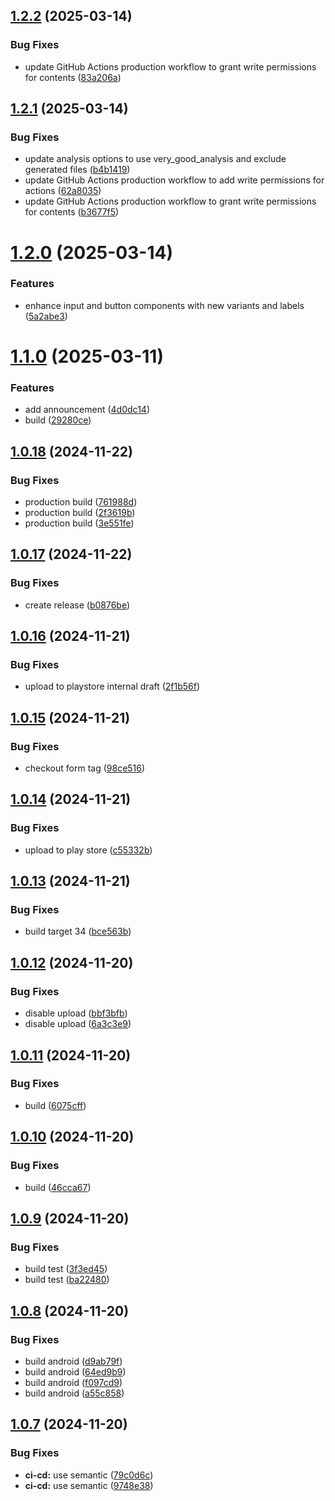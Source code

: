 ## [1.2.2](https://github.com/gpe-technology/dayder/compare/1.2.1...1.2.2) (2025-03-14)


### Bug Fixes

* update GitHub Actions production workflow to grant write permissions for contents ([83a206a](https://github.com/gpe-technology/dayder/commit/83a206a6d1e6a32c73c6729547dff4667d96cb71))

## [1.2.1](https://github.com/gpe-technology/dayder/compare/1.2.0...1.2.1) (2025-03-14)


### Bug Fixes

* update analysis options to use very_good_analysis and exclude generated files ([b4b1419](https://github.com/gpe-technology/dayder/commit/b4b1419ece55b65eba3ef7894d0a40b0851ac1d6))
* update GitHub Actions production workflow to add write permissions for actions ([62a8035](https://github.com/gpe-technology/dayder/commit/62a80355224149a16ca05551ffeedb2da6d6e00d))
* update GitHub Actions production workflow to grant write permissions for contents ([b3677f5](https://github.com/gpe-technology/dayder/commit/b3677f519eec22e0b380758cc11e9ac7a9cea315))

# [1.2.0](https://github.com/alpha-sow/dayder/compare/1.1.0...1.2.0) (2025-03-14)


### Features

* enhance input and button components with new variants and labels ([5a2abe3](https://github.com/alpha-sow/dayder/commit/5a2abe38d3d777331c53116ed8233e07aaafdcbb))

# [1.1.0](https://github.com/alpha-sow/dayder/compare/1.0.18...1.1.0) (2025-03-11)


### Features

* add announcement ([4d0dc14](https://github.com/alpha-sow/dayder/commit/4d0dc14fabdf32561e523cd8357b2351954123e7))
* build ([29280ce](https://github.com/alpha-sow/dayder/commit/29280ce96f40fde8546309b0cc1a2ccf84c3b66b))

## [1.0.18](https://github.com/alpha-sow/dayder/compare/1.0.17...1.0.18) (2024-11-22)


### Bug Fixes

* production build ([761988d](https://github.com/alpha-sow/dayder/commit/761988d5e8899c56ce635a9fa7370e3251eb6ed2))
* production build ([2f3619b](https://github.com/alpha-sow/dayder/commit/2f3619bae1e0c5569732dd6823de711eb3967845))
* production build ([3e551fe](https://github.com/alpha-sow/dayder/commit/3e551fe275dfaeaac3024597a225a0f4ff6c354d))

## [1.0.17](https://github.com/alpha-sow/dayder/compare/1.0.16...1.0.17) (2024-11-22)


### Bug Fixes

* create release ([b0876be](https://github.com/alpha-sow/dayder/commit/b0876be0ab5cfec83037da8b49129f7ae069bdea))

## [1.0.16](https://github.com/alpha-sow/dayder/compare/1.0.15...1.0.16) (2024-11-21)


### Bug Fixes

* upload to playstore internal draft ([2f1b56f](https://github.com/alpha-sow/dayder/commit/2f1b56ffa494a5495b0695013215cb828f8a4a40))

## [1.0.15](https://github.com/alpha-sow/dayder/compare/1.0.14...1.0.15) (2024-11-21)


### Bug Fixes

* checkout form tag ([98ce516](https://github.com/alpha-sow/dayder/commit/98ce5162cd5ec13ff337a30f4688f2235644e924))

## [1.0.14](https://github.com/alpha-sow/dayder/compare/1.0.13...1.0.14) (2024-11-21)


### Bug Fixes

* upload to play store ([c55332b](https://github.com/alpha-sow/dayder/commit/c55332ba2cc6fda58a13be82b79d9a0ccf1f80ea))

## [1.0.13](https://github.com/alpha-sow/dayder/compare/1.0.12...1.0.13) (2024-11-21)


### Bug Fixes

* build target 34 ([bce563b](https://github.com/alpha-sow/dayder/commit/bce563b6f7f454b53520aadfabae61b1b6adfe46))

## [1.0.12](https://github.com/alpha-sow/dayder/compare/1.0.11...1.0.12) (2024-11-20)


### Bug Fixes

* disable upload ([bbf3bfb](https://github.com/alpha-sow/dayder/commit/bbf3bfb0b561ec9ee7eeda8c1acb6cd478d9b79e))
* disable upload ([6a3c3e9](https://github.com/alpha-sow/dayder/commit/6a3c3e97b0e2c6b899865e19dd0f7a110670d259))

## [1.0.11](https://github.com/alpha-sow/dayder/compare/1.0.10...1.0.11) (2024-11-20)


### Bug Fixes

* build ([6075cff](https://github.com/alpha-sow/dayder/commit/6075cffefcb7424f648e7c81b65916d1005dc7cd))

## [1.0.10](https://github.com/alpha-sow/dayder/compare/1.0.9...1.0.10) (2024-11-20)


### Bug Fixes

* build ([46cca67](https://github.com/alpha-sow/dayder/commit/46cca670a65fd1f5ba2e58be6a23fc71e9e2d530))

## [1.0.9](https://github.com/alpha-sow/dayder/compare/1.0.8...1.0.9) (2024-11-20)


### Bug Fixes

* build test ([3f3ed45](https://github.com/alpha-sow/dayder/commit/3f3ed455414a07b842a4cd86dde5606483b7df93))
* build test ([ba22480](https://github.com/alpha-sow/dayder/commit/ba2248008fe5e69a4914324565b1b1bccbffcac6))

## [1.0.8](https://github.com/alpha-sow/dayder/compare/1.0.7...1.0.8) (2024-11-20)


### Bug Fixes

* build android ([d9ab79f](https://github.com/alpha-sow/dayder/commit/d9ab79facebc2531dd8f80117cceb15e5d32254c))
* build android ([64ed9b9](https://github.com/alpha-sow/dayder/commit/64ed9b9efbb21463ec951ec09c60d4d0a6ff6db8))
* build android ([f097cd9](https://github.com/alpha-sow/dayder/commit/f097cd978ab38d3e0d7fa8396ec0ede5c6dfb92a))
* build android ([a55c858](https://github.com/alpha-sow/dayder/commit/a55c858befd7a2ea5afc723c7c117e9af25fa31f))

## [1.0.7](https://github.com/alpha-sow/dayder/compare/1.0.6...1.0.7) (2024-11-20)


### Bug Fixes

* **ci-cd:** use semantic ([79c0d6c](https://github.com/alpha-sow/dayder/commit/79c0d6c21629edc06931e41d4e6ac5a50fc4a191))
* **ci-cd:** use semantic ([9748e38](https://github.com/alpha-sow/dayder/commit/9748e3817e46111783e7abb0692ebf59b34dccc6))
